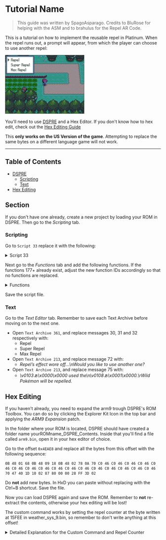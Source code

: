# Tutorial Name
> This guide was written by SpagoAsparago. Credits to BluRose for helping with the ASM and to brahulus for the Repel AR Code.

This is a tutorial on how to implement the reusable repel in Platinum.
When the repel runs out, a prompt will appear, from which the player can choose to use another repel:

![The options only appear if the player has the appropriate repel item(s) in the bag](resources/pt_reusable_repel/pt_reusable_repel.png)

You'll need to use [DSPRE](https://github.com/AdAstra-LD/DS-Pokemon-Rom-Editor/releases) and a Hex Editor. If you don't know how to hex edit, check out the [Hex Editing Guide](./././)

This **only works on the US Version of the game**. Attempting to replace the same bytes on a different language game will not work.

--- 
## Table of Contents
* [DSPRE](#section)
  * [Scripting](#subsection)
  * [Text](#subsection-1)
* [Hex Editing](#section-2)

## Section
If you don't have one already, create a new project by loading your ROM in DSPRE. Then go to the *Scripting* tab.

### Scripting

Go to `Script 33` replace it with the following:
<details>
<summary>Script 33</summary>
 
```
Script 33:
	PlayFanfare 1500
	LockAll 
  CheckPlayerHasItem 79 1 0x800C
	CompareVarValue 0x800C 1
	JumpIf EQUAL Function#177
	CheckPlayerHasItem 76 1 0x800C
	CompareVarValue 0x800C 1
	JumpIf EQUAL Function#177
	CheckPlayerHasItem 77 1 0x800C
	CompareVarValue 0x800C 1
	JumpIf EQUAL Function#177
	Message 79
	WaitAB 
	CloseMessage 
	ReleaseAll 
End 
```

</details>

Next go to the *Functions* tab and add the following functions. If the functions 177+ already exist, adjust the new function IDs accordingly so that no functions are replaced.

<details>
<summary>Functions</summary>
  
```
Function 177:
  Message 75
	YesNoBox 0x800C
	CompareVarValue 0x800C 0
	JumpIf EQUAL Function#178
	CloseMessage 
	ReleaseAll 
End
 
Function 178:
  CloseMessage 
	MultiStandardText 1 1 0 1 0x800C
	CheckPlayerHasItem 79 1 0x8000
	CompareVarValue 0x8000 1
	CallIf EQUAL Function#179
	CheckPlayerHasItem 76 1 0x8000
	CompareVarValue 0x8000 1
	CallIf EQUAL Function#180
	CheckPlayerHasItem 77 1 0x8000
	CompareVarValue 0x8000 1
	CallIf EQUAL Function#181
	ShowMulti 
	CompareVarValue 0x800C 0
	JumpIf EQUAL Function#182
	CompareVarValue 0x800C 1
	JumpIf EQUAL Function#183
	CompareVarValue 0x800C 2
	JumpIf EQUAL Function#184
	ReleaseAll 
End
 
Function 179:
    AddMultiOption 30 0
Return
 
Function 180:
    AddMultiOption 31 1
Return
 
Function 181:
    AddMultiOption 32 2
Return
 
Function 182:
  AdrsValueSet 0x023DFF28 100
	DummyTakeTrap 
  TakeItem 79 1 0x8000
	TextPlayerName 0
	TextItem 1 79
	Message 72
	WaitButton 
	CloseMessage
Return
 
Function 183:
    AdrsValueSet 0x023DFF28 150
	DummyTakeTrap 
    TakeItem 76 1 0x8000
	TextPlayerName 0
	TextItem 1 76
	Message 72
	WaitButton 
	CloseMessage
Return
 
Function 184:
  AdrsValueSet 0x023DFF28 250
	DummyTakeTrap 
  TakeItem 77 1 0x8000
	TextPlayerName 0
	TextItem 1 77
	Message 72
	WaitButton 
	CloseMessage 
Return
```

</details>

Save the script file.

### Text
Go to the *Text Editor* tab. Remember to save each Text Archive before moving on to the next one.

* Open `Text Archive 361`, and replace messages 30, 31 and 32 respectively with:
  - Repel
  - Super Repel
  - Max Repel
* Open `Text Archive 213`, and replace message 72 with:
  - *Repel’s effect wore off...\nWould you like to use another one?*
* Open `Text Archive 213`, and replace message 75 with:
  - *\v0103ぁ\x0000\x0000 used the\n\v0108ぁ\x0001\x0000.\rWild Pokémon will be repelled.*


## Hex Editing

If you haven't already, you need to expand the arm9 trough DSPRE's ROM Toolbox. You can do so by clicking the Explorer Kit Icon in the top bar and applying the *ARM9 Expansion* patch.

In the folder where your ROM is located, DSPRE should have created a folder name yourROMname_DSPRE_Contents. Inside that you'll find a file called `arm9.bin`, open it in your hex editor of choice.

Go to the offset `0x4EAE8` and replace all the bytes from this offset with the following sequence:
```
0B 48 01 68 0B 48 09 18 0B 48 02 78 0A 70 C0 46 C0 46 C0 46 C0 46 C0 46 C0 46 C0 46 C0 46 C0 46 C0 46 C0 46 C0 46 C0 46 C0 46 C0 46 C0 46 70 47 40 1D 10 02 87 80 00 00 28 FF 3D 02
```
Do **not** add new bytes. In HxD you can paste without replacing with the Ctrl+B shortcut. Save the file.

Now you can load DSPRE again and save the ROM. Remember to **not** re-extract the contents, otherwise your hex editing will be lost!

The custom command works by setting the repel counter at the byte written at 15FEE in weather_sys_9.bin, so remember to don't write anything at this offset!

<details>
 <summary>Detailed Explanation for the Custom Command and Repel Counter</summary>

The repel counter is a dynamic offset located at (Address at 0x02101D40) + (0x8087). This is only valid for the US version, hence my code won't work on other regionswithout writing a new custom command.

When the repel counter runs out, the game will automatically execut Script 33 in Script File 211. 

After the scripting and hex edits performed, now Script 33 will:
1) Check if the player has any repel item in their bag
2) If they do, ask if they wants to use anothe repel
3) If they want to, create a popup window containing all the available repel items
4) Remove the repel item that has been chosen from the bag
5) Use the `AdrsValueSet` command to write a byte at the offset 0x023DFF28, containing the number of steps of the selected repel
6) Trough the `DummyTakeTrap`, the repel counter is increased by the previously set value

The `DummyTakeTrap` command is otherwise unused, so it's been replaced with a custom one in order to access the dynamic offset of the repel counter, and set the counter to the new value. 
This is the raw assembly code:

<details>
 <summary>ASM Code</summary>

```
ldr r0, =0x02101D40
ldr r1, [r0]
ldr r0, =0x8087
add r1, r0
ldr r0, =0x023DDFEE
ldrb r2, [r0]
strb r2, [r1]
nop
nop
nop
nop
nop
nop
nop
nop
nop
nop
nop
nop
nop
nop
nop
nop
bx lr
```

</details>
This part of the code:

```
ldr r0, =0x02101D40
ldr r1, [r0]
ldr r0, =0x8087
add r1, r0
```
Is used to calculate the dynamic offset by loading the address at 0x2101D40 and then adding 0x8087 to it, storing the repel counter offset in the R1 register.

The following part:
```
ldr r0, =0x023DDFEE
ldrb r2, [r0]
strb r2, [r1]
```
Is used to read the byte previously written at 0x023DDFEE by the `AdrsValueSet` command, and updating the repel counter with it.
The 0x023DDFEE offset is at a region in the RAM otherwise unused, but costantly loaded trough the syntehtic overlay.

The remaining `nop` commands are there to maintain the original command dimension and prevent the script command table from being read incorrectly.

</details>

